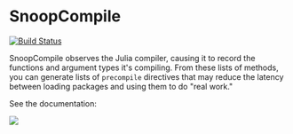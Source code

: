 # SnoopCompile

[![Build Status](https://travis-ci.org/timholy/SnoopCompile.jl.svg?branch=master)](https://travis-ci.org/timholy/SnoopCompile.jl)

SnoopCompile observes the Julia compiler, causing it to record the
functions and argument types it's compiling.  From these lists of methods,
you can generate lists of `precompile` directives that may reduce the latency between
loading packages and using them to do "real work."

See the documentation:

[![](https://img.shields.io/badge/docs-stable-blue.svg)](https://timholy.github.io/SnoopCompile.jl/stable)
